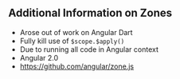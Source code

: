##  Additional Information on Zones

*  Arose out of work on Angular Dart
*  Fully kill use of `$scope.$apply()`
  *  Due to running all code in Angular context
  *  Angular 2.0
*  https://github.com/angular/zone.js